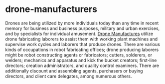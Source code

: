 # drone-manufacturers
Drones are being utilized by more individuals today than any time in recent memory for business and business purposes, military and urban exercises, and by specialists for individual amusement. [Drone Manufactures](https://techcentred.com/top-5-companies-developing-ai-powered-drones-2020/) utilize drone fabricating laborers to assist them with working plant machines and supervise work cycles and laborers that produce drones. There are various kinds of occupations in robot fabricating offices; drone producing laborers might be robot constructing agents or fabricators; cutters, solderers, or welders; mechanics and apparatus and kick the bucket creators; first-line directors; creation administrators, and quality control examiners. There are additionally discount and assembling agents, purchasers or buying directors, and client care delegates, among numerous others.

